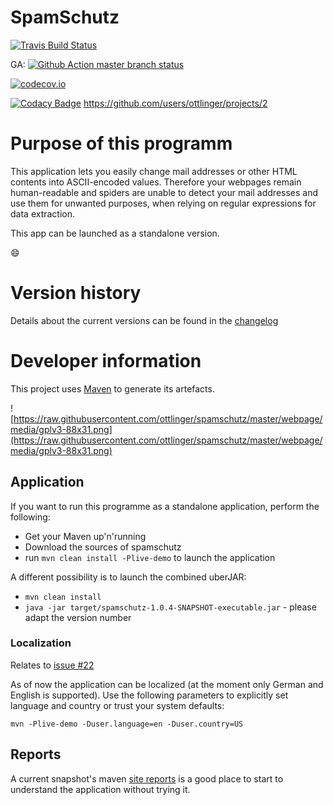 # SpamSchutz

[![Travis Build Status](https://travis-ci.org/ottlinger/spamschutz.svg?branch=master)](https://travis-ci.org/ottlinger/spamschutz)

GA: [![Github Action master branch status](https://github.com/ottlinger/spamschutz/actions/workflows/maven.yml/badge.svg?branch=master)](https://github.com/ottlinger/spamschutz/actions)

[![codecov.io](http://codecov.io/github/ottlinger/spamschutz/coverage.svg?branch=master)](http://codecov.io/github/ottlinger/spamschutz?branch=master)

[![Codacy Badge](https://app.codacy.com/project/badge/Grade/93ad105bf87d4261a5fca994c4d56af3)](https://www.codacy.com/gh/ottlinger/spamschutz/dashboard)
https://github.com/users/ottlinger/projects/2

# Purpose of this programm

This application lets you easily change mail addresses or other HTML contents into ASCII-encoded values. Therefore your webpages remain human-readable and spiders are unable to detect your mail addresses and use them for unwanted purposes, when relying on regular expressions for data extraction.

This app can be launched as a standalone version.

:smile:

# Version history

Details about the current versions can be found in the [changelog](CHANGES.md)

# Developer information

This project uses [Maven](https://maven.apache.org "Official Maven website") to generate its artefacts.

![https://raw.githubusercontent.com/ottlinger/spamschutz/master/webpage/media/gplv3-88x31.png](https://raw.githubusercontent.com/ottlinger/spamschutz/master/webpage/media/gplv3-88x31.png)

## Application
If you want to run this programme as a standalone application, perform the following:
  * Get your Maven up'n'running
  * Download the sources of spamschutz
  * run ```mvn clean install -Plive-demo``` to launch the application

A different possibility is to launch the combined uberJAR:

  * ```mvn clean install```
  * ```java -jar target/spamschutz-1.0.4-SNAPSHOT-executable.jar``` - please adapt the version number

### Localization

Relates to [issue #22](../../issues/22)

  As of now the application can be localized (at the moment only German and English is supported). Use the following parameters to explicitly set language and country or trust your system defaults:
```
mvn -Plive-demo -Duser.language=en -Duser.country=US
```

## Reports

A current snapshot's maven [site reports](https://ottlinger.github.io/spamschutz/) is a good place to start to understand the application without trying it.
